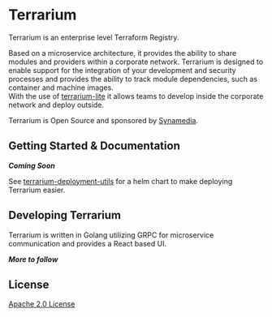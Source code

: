 # Terrarium

Terrarium is an enterprise level Terraform Registry.

Based on a microservice architecture, it provides the ability to share modules and providers within a corporate network.
Terrarium is designed to enable support for the integration of your development and security processes and provides the ability to track module dependencies, such as container and machine images.  
With the use of [terrarium-lite](https://github.com/terrariumcloud/terrarium-lite) it allows teams to develop inside the corporate network and deploy outside.

Terrarium is Open Source and sponsored by [Synamedia](https://www.synamedia.com).

Getting Started & Documentation
---
___Coming Soon___

See [terrarium-deployment-utils](https://github.com/terrariumcloud/terrarium-deployment-utils) for a helm chart to make deploying Terrarium easier. 


Developing Terrarium
---
Terrarium is written in Golang utilizing GRPC for microservice communication and provides a React based UI.

___More to follow___

License
---
[Apache 2.0 License](./LICENSE)
